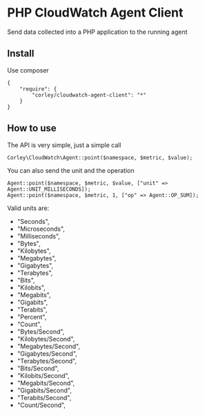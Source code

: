 # PHP CloudWatch Agent Client

Send data collected into a PHP application to the running agent

## Install

Use composer

```
{
    "require": {
        "corley/cloudwatch-agent-client": "*"
    }
}
```

## How to use

The API is very simple, just a simple call

```
Corley\CloudWatch\Agent::point($namespace, $metric, $value);
```

You can also send the unit and the operation

```
Agent::point($namespace, $metric, $value, ["unit" => Agent::UNIT_MILLISECONDS]);
Agent::point($namespace, $metric, 1, ["op" => Agent::OP_SUM]);
```

Valid units are:

  * "Seconds",
  * "Microseconds",
  * "Milliseconds",
  * "Bytes",
  * "Kilobytes",
  * "Megabytes",
  * "Gigabytes",
  * "Terabytes",
  * "Bits",
  * "Kilobits",
  * "Megabits",
  * "Gigabits",
  * "Terabits",
  * "Percent",
  * "Count",
  * "Bytes/Second",
  * "Kilobytes/Second",
  * "Megabytes/Second",
  * "Gigabytes/Second",
  * "Terabytes/Second",
  * "Bits/Second",
  * "Kilobits/Second",
  * "Megabits/Second",
  * "Gigabits/Second",
  * "Terabits/Second",
  * "Count/Second",

